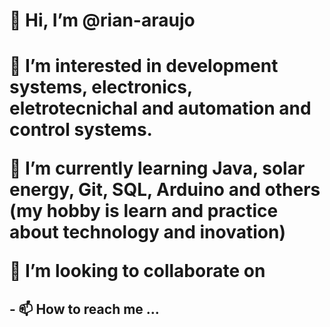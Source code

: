 <h1> 👋 Hi, I’m @rian-araujo <h1>
<p> 👀 I’m interested in development systems, electronics, eletrotecnichal and automation and control systems. <p>
<p> 🌱 I’m currently learning Java, solar energy, Git, SQL, Arduino and others (my hobby is learn and practice about technology and inovation) <p>
<p> 💞️ I’m looking to collaborate on <p>
<h2>- 📫 How to reach me ...<h2>

<!---
rian-araujo/rian-araujo is a ✨ special ✨ repository because its `README.md` (this file) appears on your GitHub profile.
You can click the Preview link to take a look at your changes.
--->
